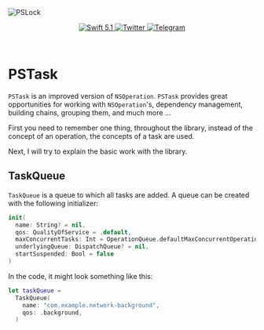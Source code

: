 <img src="https://i.imgur.com/STd8Yq7.png" alt="PSLock"/>

<p align="center">
    <a href="https://swift.org">
        <img src="https://img.shields.io/badge/swift-5.1-brightgreen.svg" alt="Swift 5.1">
    </a>
    <a href="https://twitter.com/jeudesprits">
        <img src="https://img.shields.io/badge/twitter-jeudesprits-5AA9E7.svg" alt="Twitter">
    </a>
    <a href="https://t.me/jeudesprits">
        <img src="https://img.shields.io/badge/telegram-jeudesprits-5AA9E7.svg" alt="Telegram">
    </a>
</p>

<br>

# PSTask

`PSTask` is an improved version of `NSOperation`. `PSTask` provides great opportunities for working with `NSOperation`'s, dependency management, building chains, grouping them, and much more ...

First you need to remember one thing, throughout the library, instead of the concept of an operation, the concepts of a task are used. 

Next, I will try to explain the basic work with the library.

## TaskQueue

`TaskQueue` is a queue to which all tasks are added. A queue can be created with the following initializer:

```swift
init(
  name: String? = nil,
  qos: QualityOfService = .default,
  maxConcurrentTasks: Int = OperationQueue.defaultMaxConcurrentOperationCount,
  underlyingQueue: DispatchQueue? = nil,
  startSuspended: Bool = false
)
```


In the code, it might look something like this:

```swift
let taskQueue = 
  TaskQueue(
    name: "com.example.network-background",
    qos: .background,
  )
```
